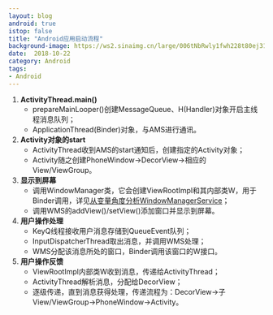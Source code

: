 ```yaml
---
layout: blog 
android: true 
istop: false
title: "Android应用启动流程" 
background-image: https://ws2.sinaimg.cn/large/006tNbRwly1fwh228t80ej31kw2dchdx.jpg
date:  2018-10-22
category: Android
tags: 
- Android
---
```


1. **ActivityThread.main()**
   - prepareMainLooper()创建MessageQueue、H(Handler)对象开启主线程消息队列；
   - ApplicationThread(Binder)对象，与AMS进行通讯。
2. **Activity对象的start**
   - ActivityThread收到AMS的start通知后，创建指定的Activity对象；
   - Activity随之创建PhoneWindow->DecorView->相应的View/ViewGroup。
3. **显示到屏幕**
   - 调用WindowManager类，它会创建ViewRootImpl和其内部类W，用于Binder调用，详见[从变量角度分析WindowManagerService](http://woong.com.cn/2018/10/16/WindowManagerService.html)；
   - 调用WMS的addView()/setView()添加窗口并显示到屏幕。
4. **用户操作处理**
   - KeyQ线程接收用户消息存储到QueueEvent队列；
   - InputDispatcherThread取出消息，并调用WMS处理；
   - WMS分配该消息所处的窗口，Binder调用该窗口的W接口。
5. **用户操作反馈**
   - ViewRootImpl内部类W收到消息，传递给ActivityThread；
   - ActivityThread解析消息，分配给DecorView；
   - 逐级传递，直到消息获得处理，传递流程为：DecorView->子View/ViewGroup->PhoneWindow->Activity。
